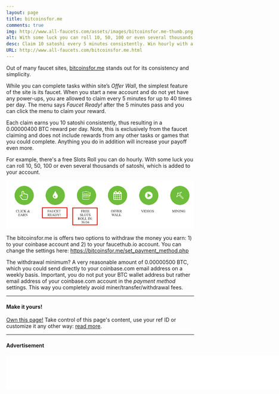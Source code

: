 ```yaml
---
layout: page
title: bitcoinsfor.me
comments: true
img: http://www.all-faucets.com/assets/images/bitcoinsfor.me-thumb.png
alt: With some luck you can roll 10, 50, 100 or even several thousands of satoshi.
desc: Claim 10 satoshi every 5 minutes consistently. Win hourly with a free Slots Roll. Complete Offer Wall tasks.
URL: http://www.all-faucets.com/bitcoinsfor.me.html
---
```


Out of many faucet sites, <a href="http://bit.ly/www-bitcoinsfor-me" target="_blank">bitcoinsfor.me</a> stands out for its consistency and simplicity.

While you can complete tasks within site’s <i>Offer Wall</i>, the simplest feature of the site is its faucet. When you start a new account and do not yet have any power-ups, you are allowed to claim every 5 minutes for up to 40 times per day. The menu says <i>Faucet Ready!</i> after the 5 minutes pass and you can click the menu to claim your reward.

Each claim earns you 10 satoshi consistently, thus resulting in a 0.00000400 BTC reward per day. Note, this is exclusively from the faucet claiming and does not include rewards from any other tasks or games that you could complete. Anything you do in addition will increase your payoff even more.

For example, there's a free Slots Roll you can do hourly. With some luck you can roll 10, 50, 100 or even several thousands of satoshi, which is added to your account.
<p> </p>
<p><img src="/assets/images/bitcoinsfor.me-01.png" border="0"></p>
<p> </p>

The bitcoinsfor.me is offers two options to withdraw the money you earn: 1) to your coinbase account and 2) to your faucethub.io account. You can change the settings here: <a href="https://bitcoinsfor.me/set_payment_method.php" target="_blank">https://bitcoinsfor.me/set_payment_method.php</a>

The withdrawal minimum? A very reasonable amount of 0.00000500 BTC, which you could send directly to your coinbase.com email address on a weekly basis. Important, you do not put your BTC wallet address but rather email address of your coinbase.com account in the <i>payment method</i> settings. This way you completely avoid miner/transfer/withdrawal fees.

---
#### Make it yours!

<a href="https://www.patreon.com/join/CryptoPayoff?" target="_blank">Own this page!</a> Take control of this page's content, use your ref ID or customize it any other way: <a href="your-page.html">read more</a>.

---
####  Advertisement

<iframe data-aa='1121329' src='//ad.a-ads.com/1121329?size=990x90' scrolling='no' style='width:990px; height:90px; border:0px; padding:0; overflow:hidden' allowtransparency='true'></iframe>
